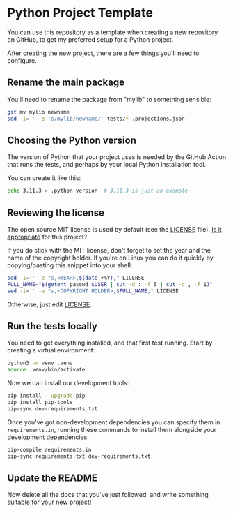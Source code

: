 Python Project Template
=======================

You can use this repository as a template when creating a new repository on GitHub, to get my preferred setup for a Python project.

After creating the new project, there are a few things you'll need to configure.

## Rename the main package

You'll need to rename the package from "mylib" to something sensible:

```sh
git mv mylib newname
sed -i='' -e 's/mylib/newname/' tests/* .projections.json
```

## Choosing the Python version

The version of Python that your project uses is needed by the GitHub Action that runs the tests, and perhaps by your local Python installation tool.

You can create it like this:

```sh
echo 3.11.3 > .python-version  # 3.11.3 is just an example
```

## Reviewing the license

The open source MIT license is used by default (see the [LICENSE] file). [Is it appropriate](https://choosealicense.com/) for this project?

If you do stick with the MIT license, don't forget to set the year and the name of the copyright holder. If you're on Linux you can do it quickly by copying/pasting this snippet into your shell:

```sh
sed -i='' -e "s,<YEAR>,$(date +%Y)," LICENSE
FULL_NAME="$(getent passwd $USER | cut -d : -f 5 | cut -d , -f 1)"
sed -i='' -e "s,<COPYRIGHT HOLDER>,$FULL_NAME," LICENSE
```

Otherwise, just edit [LICENSE].

[LICENSE]: ./LICENSE

## Run the tests locally

You need to get everything installed, and that first test running. Start by creating a virtual environment:

```sh
python3 -m venv .venv
source .venv/bin/activate
```

Now we can install our development tools:

```sh
pip install --upgrade pip
pip install pip-tools
pip-sync dev-requirements.txt
```

Once you've got non-development dependencies you can specify them in `requirements.in`, running these commands to install them alongside your development dependencies:

```sh
pip-compile requirements.in
pip-sync requirements.txt dev-requirements.txt
```

## Update the README

Now delete all the docs that you've just followed, and write something suitable for your new project!
